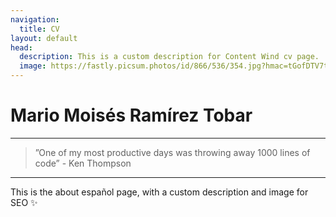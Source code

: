 ```yaml
---
navigation:
  title: CV
layout: default
head:
  description: This is a custom description for Content Wind cv page.
  image: https://fastly.picsum.photos/id/866/536/354.jpg?hmac=tGofDTV7tl2rprappPzKFiZ9vDh5MKj39oa2D--gqhA
---
```

Mario Moisés Ramírez Tobar
===========================================

----

>”One of my most productive days was throwing away 1000 lines of code” - Ken Thompson

----

This is the about español page, with a custom description and image for SEO ✨